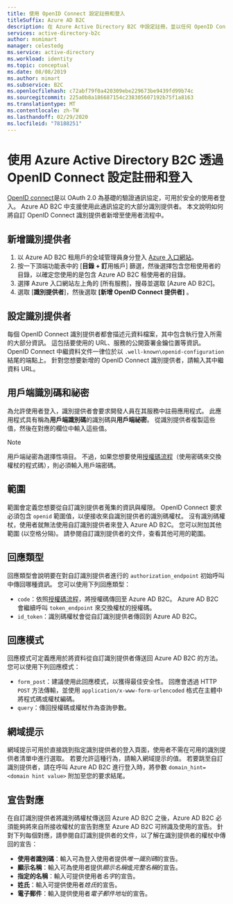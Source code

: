 ```yaml
---
title: 使用 OpenID Connect 設定註冊和登入
titleSuffix: Azure AD B2C
description: 在 Azure Active Directory B2C 中設定註冊，並以任何 OpenID Connect 識別提供者（IdP）登入。
services: active-directory-b2c
author: msmimart
manager: celestedg
ms.service: active-directory
ms.workload: identity
ms.topic: conceptual
ms.date: 08/08/2019
ms.author: mimart
ms.subservice: B2C
ms.openlocfilehash: c72abf79f0a420309ebe229673be9439fd99b74c
ms.sourcegitcommit: 225a0b8a186687154c238305607192b75f1a8163
ms.translationtype: MT
ms.contentlocale: zh-TW
ms.lasthandoff: 02/29/2020
ms.locfileid: "78188251"
---
```

# <a name="set-up-sign-up-and-sign-in-with-openid-connect-using-azure-active-directory-b2c"></a>使用 Azure Active Directory B2C 透過 OpenID Connect 設定註冊和登入

[OpenID connect](openid-connect.md)是以 OAuth 2.0 為基礎的驗證通訊協定，可用於安全的使用者登入。 Azure AD B2C 中支援使用此通訊協定的大部分識別提供者。 本文說明如何將自訂 OpenID Connect 識別提供者新增至使用者流程中。

## <a name="add-the-identity-provider"></a>新增識別提供者

1. 以 Azure AD B2C 租用戶的全域管理員身分登入 [Azure 入口網站](https://portal.azure.com/)。
1. 按一下頂端功能表中的 [**目錄 + 訂**用帳戶] 篩選，然後選擇包含您租使用者的目錄，以確定您使用的是包含 Azure AD B2C 租使用者的目錄。
1. 選擇 Azure 入口網站左上角的 [所有服務]，搜尋並選取 [Azure AD B2C]。
1. 選取 [**識別提供者**]，然後選取 **[新增 OpenID Connect 提供者]** 。

## <a name="configure-the-identity-provider"></a>設定識別提供者

每個 OpenID Connect 識別提供者都會描述元資料檔案，其中包含執行登入所需的大部分資訊。 這包括要使用的 URL、服務的公開簽署金鑰位置等資訊。 OpenID Connect 中繼資料文件一律位於以 `.well-known\openid-configuration` 結尾的端點上。 針對您想要新增的 OpenID Connect 識別提供者，請輸入其中繼資料 URL。

## <a name="client-id-and-secret"></a>用戶端識別碼和祕密

為允許使用者登入，識別提供者會要求開發人員在其服務中註冊應用程式。 此應用程式具有稱為**用戶端識別碼**的識別碼與**用戶端祕密**。 從識別提供者複製這些值，然後在對應的欄位中輸入這些值。

> [!NOTE]
> 用戶端祕密為選擇性項目。 不過，如果您想要使用[授權碼流程](https://openid.net/specs/openid-connect-core-1_0.html#CodeFlowAuth)（使用密碼來交換權杖的程式碼），則必須輸入用戶端密碼。

## <a name="scope"></a>範圍

範圍會定義您想要從自訂識別提供者蒐集的資訊與權限。 OpenID Connect 要求必須包含 `openid` 範圍值，以便接收來自識別提供者的識別碼權杖。 沒有識別碼權杖，使用者就無法使用自訂識別提供者來登入 Azure AD B2C。 您可以附加其他範圍 (以空格分隔)。 請參閱自訂識別提供者的文件，查看其他可用的範圍。

## <a name="response-type"></a>回應類型

回應類型會說明要在對自訂識別提供者進行的 `authorization_endpoint` 初始呼叫中傳回哪種資訊。 您可以使用下列回應類型：

* `code`：依照[授權碼流程](https://openid.net/specs/openid-connect-core-1_0.html#CodeFlowAuth)，將授權碼傳回至 Azure AD B2C。 Azure AD B2C 會繼續呼叫 `token_endpoint` 來交換權杖的授權碼。
* `id_token`：識別碼權杖會從自訂識別提供者傳回到 Azure AD B2C。

## <a name="response-mode"></a>回應模式

回應模式可定義應用於將資料從自訂識別提供者傳送回 Azure AD B2C 的方法。 您可以使用下列回應模式：

* `form_post`：建議使用此回應模式，以獲得最佳安全性。 回應會透過 HTTP `POST` 方法傳輸，並使用 `application/x-www-form-urlencoded` 格式在主體中將程式碼或權杖編碼。
* `query`：傳回授權碼或權杖作為查詢參數。

## <a name="domain-hint"></a>網域提示

網域提示可用於直接跳到指定識別提供者的登入頁面，使用者不需在可用的識別提供者清單中進行選取。 若要允許這種行為，請輸入網域提示的值。 若要跳至自訂識別提供者，請在呼叫 Azure AD B2C 進行登入時，將參數 `domain_hint=<domain hint value>` 附加至您的要求結尾。

## <a name="claims-mapping"></a>宣告對應

在自訂識別提供者將識別碼權杖傳送回 Azure AD B2C 之後，Azure AD B2C 必須能夠將來自所接收權杖的宣告對應至 Azure AD B2C 可辨識及使用的宣告。 針對下列每個對應，請參閱自訂識別提供者的文件，以了解在識別提供者的權杖中傳回的宣告：

* **使用者識別碼**：輸入可為登入使用者提供*唯一識別碼*的宣告。
* **顯示名稱**：輸入可為使用者提供*顯示名稱*或*完整名稱*的宣告。
* **指定的名稱**：輸入可提供使用者*名字*的宣告。
* **姓氏**：輸入可提供使用者*姓氏*的宣告。
* **電子郵件**：輸入提供使用者*電子郵件地址*的宣告。
